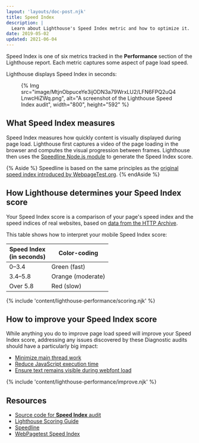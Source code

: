 ```yaml
---
layout: 'layouts/doc-post.njk'
title: Speed Index
description: |
  Learn about Lighthouse's Speed Index metric and how to optimize it.
date: 2019-05-02
updated: 2021-06-04
---
```


Speed Index is one of six metrics
tracked in the **Performance** section of the Lighthouse report.
Each metric captures some aspect of page load speed.

Lighthouse displays Speed Index in seconds:

<figure>
  {% Img src="image/MtjnObpuceYe3ijODN3a79WrxLU2/LFN6FPQ2uQ4LnwcHiZWq.png", alt="A screenshot of the Lighthouse Speed Index audit", width="800", height="592" %}
</figure>

## What Speed Index measures

Speed Index measures how quickly content is visually displayed during page load.
Lighthouse first captures a video of the page loading in the browser and
computes the visual progression between frames.
Lighthouse then uses the [Speedline Node.js module](https://github.com/paulirish/speedline)
to generate the Speed Index score.

{% Aside %}
Speedline is based on the same principles as the
[original speed index introduced by WebpageTest.org](https://github.com/WPO-Foundation/webpagetest-docs/blob/main/src/metrics/SpeedIndex.md).
{% endAside %}

## How Lighthouse determines your Speed Index score

Your Speed Index score is a comparison of your page's speed index
and the speed indices of real websites, based on
[data from the HTTP Archive](/docs/lighthouse/performance/performance-scoring/#metric-scores).

This table shows how to interpret your mobile Speed Index score:

<div class="table-wrapper">
  <table>
    <thead>
      <tr>
        <th>Speed Index<br>(in seconds)</th>
        <th>Color-coding</th>
      </tr>
    </thead>
    <tbody>
      <tr>
        <td>0–3.4</td>
        <td>Green (fast)</td>
      </tr>
      <tr>
        <td>3.4–5.8</td>
        <td>Orange (moderate)</td>
      </tr>
      <tr>
        <td>Over 5.8</td>
        <td>Red (slow)</td>
      </tr>
    </tbody>
  </table>
</div>

{% include 'content/lighthouse-performance/scoring.njk' %}

## How to improve your Speed Index score

While anything you do to improve page load speed
will improve your Speed Index score,
addressing any issues discovered by these Diagnostic audits
should have a particularly big impact:

- [Minimize main thread work](/docs/lighthouse/performance/mainthread-work-breakdown/)
- [Reduce JavaScript execution time](/docs/lighthouse/performance/bootup-time/)
- [Ensure text remains visible during webfont load](/docs/lighthouse/performance/font-display/)

{% include 'content/lighthouse-performance/improve.njk' %}

## Resources

- [Source code for **Speed Index** audit](https://github.com/GoogleChrome/lighthouse/blob/master/lighthouse-core/audits/metrics/speed-index.js)
- [Lighthouse Scoring Guide](/docs/lighthouse/performance/performance-scoring/)
- [Speedline](https://github.com/paulirish/speedline)
- [WebPagetest Speed Index](https://github.com/WPO-Foundation/webpagetest-docs/blob/main/src/metrics/SpeedIndex.md)
